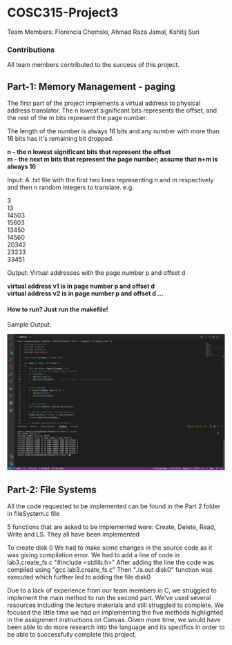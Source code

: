 # COSC315-Project3

Team Members:
Florencia Chomski, Ahmad Raza Jamal, Kshitij Suri
 
### Contributions
All team members contributed to the success of this project. 

## Part-1: Memory Management - paging 

The first part of the project implements a virtual address to physical address translator. The n lowest significant bits represents the offset, and the rest of the m bits represent the page number.  

The length of the number is always 16 bits and any number with more than 16 bits has it's remaining bit dropped. 

**n - the n lowest significant bits that represent the offset** <br/>
**m - the next m bits that represent the page number; assume that n+m is always 16**

Input: A .txt file with the first two lines representing n and m respectively and then n random integers to translate.
e.g. 

3 <br/>
13 <br/>
14503 <br/>
15603 <br/>
13450 <br/>
14560 <br/>
20342 <br/>
23233 <br/>
33451 <br/>

Output: Virtual addresses with the page number p and offset d

**virtual address v1 is in page number p and offset d <br/>
virtual address v2 is in page number p and offset d
...**

#### How to run? Just run the makefile!

Sample Output: 

<img src="https://github.com/Kshitijsuri99/COSC315-Project3/blob/main/Part1/partA_sample.png"/>

## Part-2: File Systems

All the code requested to be implemented can be found in the Part 2 folder in fileSystem.c file

5 functions that are asked to be implemented were:
Create, Delete, Read, Write and LS. They all have been implemented 

To create disk 0 
We had to make some changes in the source code as it was giving compilation error.
We had to add a line of code in lab3.create_fs.c "#include <stdlib.h>"
After adding the line the code was compiled using "gcc lab3.create_fs.c"
Then "./a.out disk0" function was executed which further led to adding the file disk0

Due to a lack of experience from our team members in C, we struggled to implement the main method to run the second part. We've used several resources including the lecture materials and still struggled to complete. We focused the little time we had on implementing the five methods highlighted in the assignment instructions on Canvas. Given more time, we would have been able to do more research into the language and its specifics in order to be able to successfully complete this project. 